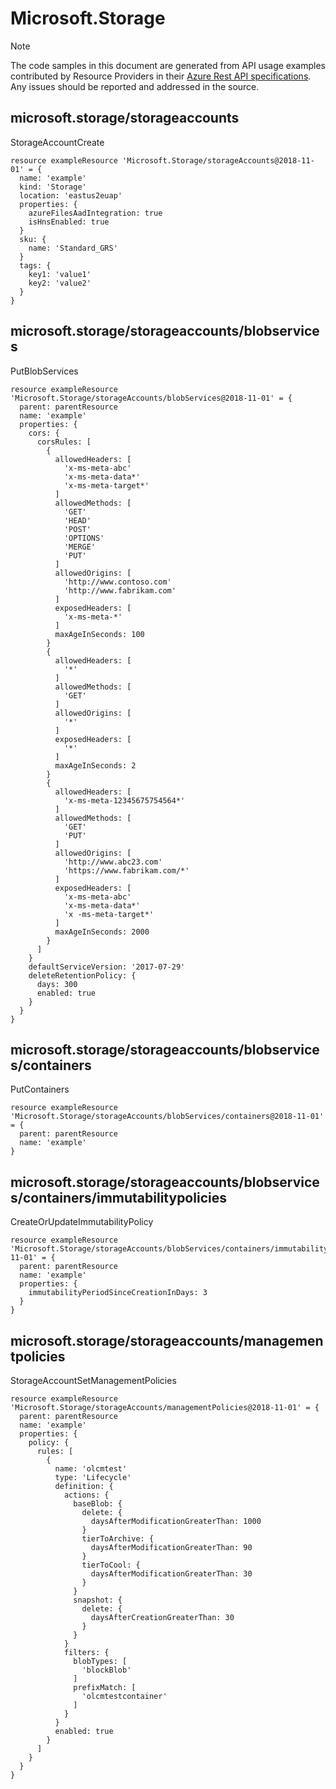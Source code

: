 # Microsoft.Storage
  
> [!NOTE]
> The code samples in this document are generated from API usage examples contributed by Resource Providers in their [Azure Rest API specifications](https://github.com/Azure/azure-rest-api-specs). Any issues should be reported and addressed in the source.


## microsoft.storage/storageaccounts

StorageAccountCreate
```bicep
resource exampleResource 'Microsoft.Storage/storageAccounts@2018-11-01' = {
  name: 'example'
  kind: 'Storage'
  location: 'eastus2euap'
  properties: {
    azureFilesAadIntegration: true
    isHnsEnabled: true
  }
  sku: {
    name: 'Standard_GRS'
  }
  tags: {
    key1: 'value1'
    key2: 'value2'
  }
}
```

## microsoft.storage/storageaccounts/blobservices

PutBlobServices
```bicep
resource exampleResource 'Microsoft.Storage/storageAccounts/blobServices@2018-11-01' = {
  parent: parentResource 
  name: 'example'
  properties: {
    cors: {
      corsRules: [
        {
          allowedHeaders: [
            'x-ms-meta-abc'
            'x-ms-meta-data*'
            'x-ms-meta-target*'
          ]
          allowedMethods: [
            'GET'
            'HEAD'
            'POST'
            'OPTIONS'
            'MERGE'
            'PUT'
          ]
          allowedOrigins: [
            'http://www.contoso.com'
            'http://www.fabrikam.com'
          ]
          exposedHeaders: [
            'x-ms-meta-*'
          ]
          maxAgeInSeconds: 100
        }
        {
          allowedHeaders: [
            '*'
          ]
          allowedMethods: [
            'GET'
          ]
          allowedOrigins: [
            '*'
          ]
          exposedHeaders: [
            '*'
          ]
          maxAgeInSeconds: 2
        }
        {
          allowedHeaders: [
            'x-ms-meta-12345675754564*'
          ]
          allowedMethods: [
            'GET'
            'PUT'
          ]
          allowedOrigins: [
            'http://www.abc23.com'
            'https://www.fabrikam.com/*'
          ]
          exposedHeaders: [
            'x-ms-meta-abc'
            'x-ms-meta-data*'
            'x -ms-meta-target*'
          ]
          maxAgeInSeconds: 2000
        }
      ]
    }
    defaultServiceVersion: '2017-07-29'
    deleteRetentionPolicy: {
      days: 300
      enabled: true
    }
  }
}
```

## microsoft.storage/storageaccounts/blobservices/containers

PutContainers
```bicep
resource exampleResource 'Microsoft.Storage/storageAccounts/blobServices/containers@2018-11-01' = {
  parent: parentResource 
  name: 'example'
}
```

## microsoft.storage/storageaccounts/blobservices/containers/immutabilitypolicies

CreateOrUpdateImmutabilityPolicy
```bicep
resource exampleResource 'Microsoft.Storage/storageAccounts/blobServices/containers/immutabilityPolicies@2018-11-01' = {
  parent: parentResource 
  name: 'example'
  properties: {
    immutabilityPeriodSinceCreationInDays: 3
  }
}
```

## microsoft.storage/storageaccounts/managementpolicies

StorageAccountSetManagementPolicies
```bicep
resource exampleResource 'Microsoft.Storage/storageAccounts/managementPolicies@2018-11-01' = {
  parent: parentResource 
  name: 'example'
  properties: {
    policy: {
      rules: [
        {
          name: 'olcmtest'
          type: 'Lifecycle'
          definition: {
            actions: {
              baseBlob: {
                delete: {
                  daysAfterModificationGreaterThan: 1000
                }
                tierToArchive: {
                  daysAfterModificationGreaterThan: 90
                }
                tierToCool: {
                  daysAfterModificationGreaterThan: 30
                }
              }
              snapshot: {
                delete: {
                  daysAfterCreationGreaterThan: 30
                }
              }
            }
            filters: {
              blobTypes: [
                'blockBlob'
              ]
              prefixMatch: [
                'olcmtestcontainer'
              ]
            }
          }
          enabled: true
        }
      ]
    }
  }
}
```
